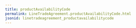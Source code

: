 ```yaml
---
title: productAvailabilityCode
permalink: LineTradeAgreement.productAvailabilityCode.html
jsonid: linetradeagreement_productavailabilitycode
---
```

